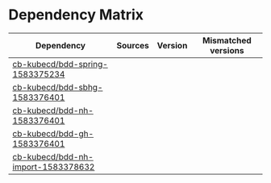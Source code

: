 # Dependency Matrix

Dependency | Sources | Version | Mismatched versions
---------- | ------- | ------- | -------------------
[cb-kubecd/bdd-spring-1583375234](https://github.com/cb-kubecd/bdd-spring-1583375234.git) |  | []() | 
[cb-kubecd/bdd-sbhg-1583376401](https://github.com/cb-kubecd/bdd-sbhg-1583376401.git) |  | []() | 
[cb-kubecd/bdd-nh-1583376401](https://github.com/cb-kubecd/bdd-nh-1583376401.git) |  | []() | 
[cb-kubecd/bdd-gh-1583376401](https://github.com/cb-kubecd/bdd-gh-1583376401.git) |  | []() | 
[cb-kubecd/bdd-nh-import-1583378632](https://github.com/cb-kubecd/bdd-nh-import-1583378632.git) |  | []() | 
